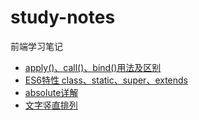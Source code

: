 # study-notes
前端学习笔记
* [apply()、call()、bind()用法及区别](https://github.com/landray/frontend-kb/blob/master/notes/huangzifeng/apply-call-bind/readme.md)
* [ES6特性  class、static、super、extends](https://github.com/landray/frontend-kb/blob/master/notes/huangzifeng/ES6-class-static-super-extends/readme.md)
* [absolute详解](https://github.com/landray/frontend-kb/blob/master/notes/huangzifeng/absolute/readme.md)
* [文字竖直排列](https://github.com/landray/frontend-kb/blob/master/notes/huangzifeng/%E6%96%87%E5%AD%97%E7%AB%96%E7%9B%B4%E6%8E%92%E5%88%97/readme.md)

